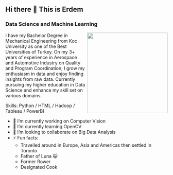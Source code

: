 ## Hi there 👋 This is Erdem
### Data Science and Machine Learning

<img src="https://user-images.githubusercontent.com/57879279/125449469-50d1495e-795e-420e-80a3-74ea402e1de5.gif" height="250" align="right">

I have my Bachelor Degree in Mechanical Engineering from Koc University as one of the Best Universities of Turkey. On my 3+ years of experience in Aerospace and Automotive Industry on Quality and Program Coordination, I grow my enthusiasm in data and enjoy finding insights from raw data. Currently pursuing my higher education in Data Science and enhance my skill set on various domains.

Skills: Python / HTML / Hadoop / Tableau / PowerBI

- 🔭 I’m currently working on Computer Vision 
- 🌱 I’m currently learning OpenCV 
- 👯 I’m looking to collaborate on Big Data Analysis 
- ⚡ Fun facts: 
  - Travelled around in Europe, Asia and Americas then settled in Toronto
  - Father of Luna 😺 
  - Former Rower 
  - Designated Cook 
